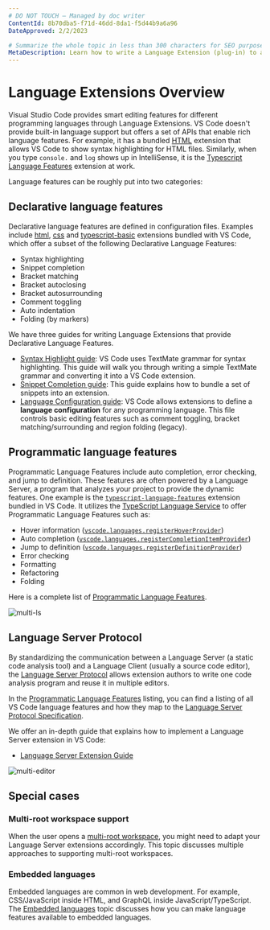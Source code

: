```yaml
---
# DO NOT TOUCH — Managed by doc writer
ContentId: 8b70dba5-f71d-46dd-8da1-f5d44b9a6a96
DateApproved: 2/2/2023

# Summarize the whole topic in less than 300 characters for SEO purpose
MetaDescription: Learn how to write a Language Extension (plug-in) to add support for a programming language in Visual Studio Code.
---
```


# Language Extensions Overview

Visual Studio Code provides smart editing features for different programming languages through Language Extensions. VS Code doesn't provide built-in language support but offers a set of APIs that enable rich language features. For example, it has a bundled [HTML](https://github.com/microsoft/vscode/tree/main/extensions/html) extension that allows VS Code to show syntax highlighting for HTML files. Similarly, when you type `console.` and `log` shows up in IntelliSense, it is the [Typescript Language Features](https://github.com/microsoft/vscode/tree/main/extensions/typescript-language-features) extension at work.

Language features can be roughly put into two categories:

## Declarative language features

Declarative language features are defined in configuration files. Examples include [html](https://github.com/microsoft/vscode/tree/main/extensions/html), [css](https://github.com/microsoft/vscode/tree/main/extensions/css) and [typescript-basic](https://github.com/microsoft/vscode/tree/main/extensions/typescript-basics) extensions bundled with VS Code, which offer a subset of the following Declarative Language Features:

- Syntax highlighting
- Snippet completion
- Bracket matching
- Bracket autoclosing
- Bracket autosurrounding
- Comment toggling
- Auto indentation
- Folding (by markers)

We have three guides for writing Language Extensions that provide Declarative Language Features.

- [Syntax Highlight guide](/api/language-extensions/syntax-highlight-guide): VS Code uses TextMate grammar for syntax highlighting. This guide will walk you through writing a simple TextMate grammar and converting it into a VS Code extension.
- [Snippet Completion guide](/api/language-extensions/snippet-guide): This guide explains how to bundle a set of snippets into an extension.
- [Language Configuration guide](/api/language-extensions/language-configuration-guide): VS Code allows extensions to define a **language configuration** for any programming language. This file controls basic editing features such as comment toggling, bracket matching/surrounding and region folding (legacy).

## Programmatic language features

Programmatic Language Features include auto completion, error checking, and jump to definition. These features are often powered by a Language Server, a program that analyzes your project to provide the dynamic features.
One example is the [`typescript-language-features`](https://github.com/microsoft/vscode/tree/main/extensions/typescript-language-features) extension bundled in VS Code. It utilizes the [TypeScript Language Service](https://github.com/microsoft/TypeScript/wiki/Using-the-Language-Service-API) to offer Programmatic Language Features such as:

- Hover information ([`vscode.languages.registerHoverProvider`](/api/references/vscode-api#languages.registerHoverProvider))
- Auto completion ([`vscode.languages.registerCompletionItemProvider`](/api/references/vscode-api#languages.registerCompletionItemProvider))
- Jump to definition ([`vscode.languages.registerDefinitionProvider`](/api/references/vscode-api#languages.registerDefinitionProvider))
- Error checking
- Formatting
- Refactoring
- Folding

Here is a complete list of [Programmatic Language Features](/api/language-extensions/programmatic-language-features).

![multi-ls](images/overview/multi-ls.png)

## Language Server Protocol

By standardizing the communication between a Language Server (a static code analysis tool) and a Language Client (usually a source code editor), the [Language Server Protocol](https://microsoft.github.io/language-server-protocol/) allows extension authors to write one code analysis program and reuse it in multiple editors.

In the [Programmatic Language Features](/api/language-extensions/programmatic-language-features) listing, you can find a listing of all VS Code language features and how they map to the [Language Server Protocol Specification](https://microsoft.github.io/language-server-protocol/specification).

We offer an in-depth guide that explains how to implement a Language Server extension in VS Code:

- [Language Server Extension Guide](/api/language-extensions/language-server-extension-guide)

![multi-editor](images/overview/multi-editor.png)

## Special cases

### Multi-root workspace support

When the user opens a [multi-root workspace](/docs/editor/multi-root-workspaces), you might need to adapt your Language Server extensions accordingly. This topic discusses multiple approaches to supporting multi-root workspaces.

### Embedded languages

Embedded languages are common in web development. For example, CSS/JavaScript inside HTML, and GraphQL inside JavaScript/TypeScript. The [Embedded languages](/api/language-extensions/embedded-languages) topic discusses how you can make language features available to embedded languages.
